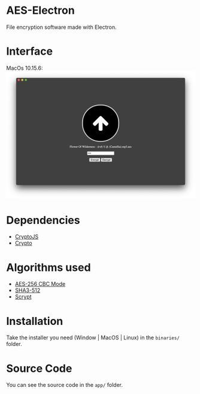 # AES-Electron
File encryption software made with Electron.

# Interface
MacOs 10.15.6:
![Interface](ressources/images/example.png)

# Dependencies
- [CryptoJS](https://cryptojs.gitbook.io/docs/)
- [Crypto](https://nodejs.org/api/crypto.html)

# Algorithms used
- [AES-256 CBC Mode](https://en.wikipedia.org/wiki/Advanced_Encryption_Standard)
- [SHA3-512](https://en.wikipedia.org/wiki/SHA-3)
- [Scrypt](https://en.wikipedia.org/wiki/Scrypt)

# Installation
Take the installer you need (Window | MacOS | Linux) in the ```binaries/``` folder.

# Source Code
You can see the source code in the ```app/``` folder.